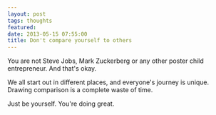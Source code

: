 ```yaml
---
layout: post
tags: thoughts
featured:
date: 2013-05-15 07:55:00
title: Don't compare yourself to others
---
```

You are not Steve Jobs, Mark Zuckerberg or any other poster child entrepreneur. And that's okay.

We all start out in different places, and everyone's journey is unique. Drawing comparison is a complete waste of time.

Just be yourself. You're doing great.